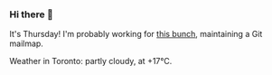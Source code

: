 ### Hi there :wave:

It's Thursday! I'm probably working for [this bunch](https://github.com/kohofinancial), maintaining a Git mailmap.

Weather in Toronto: partly cloudy, at +17°C.
